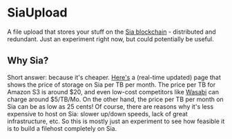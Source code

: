 # SiaUpload

A file upload that stores your stuff on the [Sia blockchain](https://sia.tech/) - distributed and redundant. Just an experiment right now, but could potentially be useful.

## Why Sia?

Short answer: because it's cheaper. [Here's](https://siastats.info/storage_pricing) a (real-time updated) page that shows the price of storage on Sia per TB per month. The price per TB for Amazon S3 is around $20, and even low-cost competitors like [Wasabi](https://wasabi.com) can charge around $5/TB/Mo. On the other hand, the price per TB per month on Sia can be as low as 25 cents! Of course, there are reasons why it's less expensive to host on Sia: slower up/down speeds, lack of great infrastructure, etc. So this is mostly just an experiment to see how feasible it is to build a filehost completely on Sia.